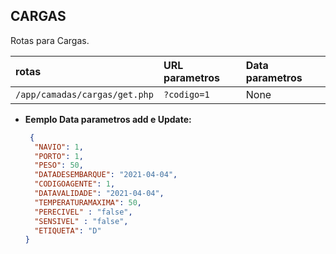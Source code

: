 **CARGAS**
----
  Rotas para Cargas.
  
| rotas      | URL parametros                       | Data parametros                    
|:--------------|:----------------------------------|:----------------------------------|
| `/app/camadas/cargas/get.php` | `?codigo=1` | None



* **Eemplo Data parametros add e Update:**

  ```json
   {
    "NAVIO": 1,
    "PORTO": 1,
    "PESO": 50,
    "DATADESEMBARQUE": "2021-04-04",
    "CODIGOAGENTE": 1,
    "DATAVALIDADE": "2021-04-04",
    "TEMPERATURAMAXIMA": 50,
    "PERECIVEL" : "false",
    "SENSIVEL" : "false",
    "ETIQUETA": "D"
  }
  ```
